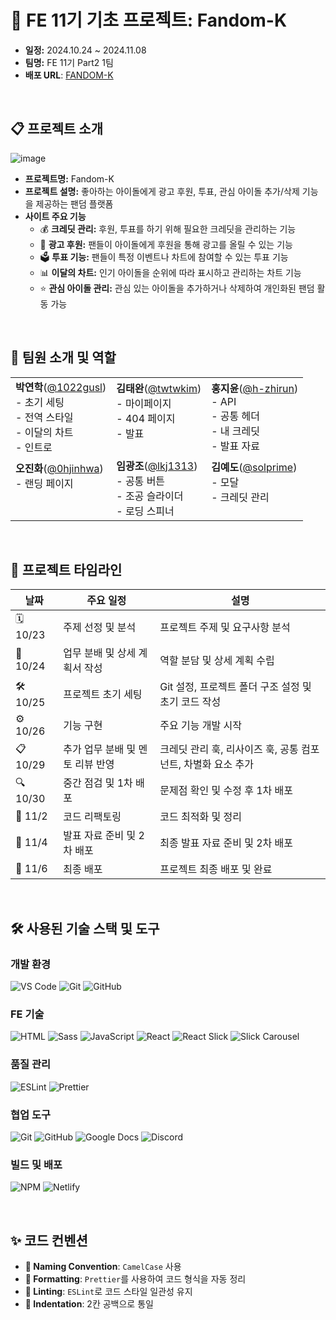 # 💪 FE 11기 기초 프로젝트: Fandom-K
- **일정:** 2024.10.24 ~ 2024.11.08
- **팀명:** FE 11기 Part2 1팀
- **배포 URL**: [FANDOM-K](https://fandom-k-oneteam.netlify.app/)
  
<br>

## 📋 프로젝트 소개
![image](https://github.com/user-attachments/assets/2a64c7f3-1c98-4170-a713-ac8fab32764e)
- **프로젝트명:** Fandom-K
- **프로젝트 설명:** 좋아하는 아이돌에게 광고 후원, 투표, 관심 아이돌 추가/삭제 기능을 제공하는 팬덤 플랫폼
- **사이트 주요 기능**
  - 💰 **크레딧 관리:** 후원, 투표를 하기 위해 필요한 크레딧을 관리하는 기능
  - 📢 **광고 후원:** 팬들이 아이돌에게 후원을 통해 광고를 올릴 수 있는 기능
  - 🗳️ **투표 기능:** 팬들이 특정 이벤트나 차트에 참여할 수 있는 투표 기능
  - 📊 **이달의 차트:** 인기 아이돌을 순위에 따라 표시하고 관리하는 차트 기능
  - ⭐ **관심 아이돌 관리:** 관심 있는 아이돌을 추가하거나 삭제하여 개인화된 팬덤 활동 가능

<br>

## 👥 팀원 소개 및 역할
<table>
  <tr>
    <td>
     <strong>박연학</strong>(<a href="https://github.com/1022gusl">@1022gusl</a>)<br>
     - 초기 세팅<br> 
     - 전역 스타일<br> 
     - 이달의 차트<br> 
     - 인트로<br>
    </td>
    <td>
     <strong>김태완</strong>(<a href="https://github.com/twtwkim">@twtwkim</a>)<br>
     - 마이페이지<br> 
     - 404 페이지<br> 
     - 발표<br> 
     <br>
    </td>
    <td>
     <strong>홍지윤</strong>(<a href="https://github.com/h-zhirun">@h-zhirun</a>)<br>
     - API<br> 
     - 공통 헤더<br> 
     - 내 크레딧<br> 
     - 발표 자료<br> 
    </td>
  </tr>
  <tr>
    <td>
     <strong>오진화</strong>(<a href="https://github.com/0hjinhwa">@0hjinhwa</a>)<br>
     - 랜딩 페이지<br>
     <br>
     <br>
    </td>
    <td>
     <strong>임광조</strong>(<a href="https://github.com/lkj1313">@lkj1313</a>)<br>
     - 공통 버튼<br>
     - 조공 슬라이더<br>
     - 로딩 스피너<br>
    </td>
    <td>
    <strong>김예도</strong>(<a href="https://github.com/solprime">@solprime</a>)<br>
     - 모달<br>
     - 크레딧 관리<br>
     <br>
    </td>
  </tr>
</table>
<br>

## 📅 프로젝트 타임라인

| 날짜      | 주요 일정                      | 설명                                                             |
|-----------|--------------------------------|------------------------------------------------------------------|
| 🗓️ 10/23  | 주제 선정 및 분석               | 프로젝트 주제 및 요구사항 분석                                   |
| 📝 10/24  | 업무 분배 및 상세 계획서 작성   | 역할 분담 및 상세 계획 수립                                      |
| 🛠️ 10/25  | 프로젝트 초기 세팅              | Git 설정, 프로젝트 폴더 구조 설정 및 초기 코드 작성              |
| ⚙️ 10/26  | 기능 구현                      | 주요 기능 개발 시작                                              |
| 📋 10/29  | 추가 업무 분배 및 멘토 리뷰 반영| 크레딧 관리 훅, 리사이즈 훅, 공통 컴포넌트, 차별화 요소 추가     |
| 🔍 10/30  | 중간 점검 및 1차 배포           | 문제점 확인 및 수정 후 1차 배포                                  |
| 🔄 11/2   | 코드 리팩토링                   | 코드 최적화 및 정리                                              |
| 📑 11/4   | 발표 자료 준비 및 2차 배포      | 최종 발표 자료 준비 및 2차 배포                                  |
| 🚀 11/6   | 최종 배포                       | 프로젝트 최종 배포 및 완료                                       |

<br>

## 🛠 사용된 기술 스택 및 도구

### 개발 환경
![VS Code](https://img.shields.io/badge/VSCode-007ACC?style=flat-square&logo=visual-studio-code&logoColor=white) ![Git](https://img.shields.io/badge/Git-F05032?style=flat-square&logo=git&logoColor=white) ![GitHub](https://img.shields.io/badge/GitHub-181717?style=flat-square&logo=github&logoColor=white)

### FE 기술
![HTML](https://img.shields.io/badge/HTML5-E34F26?style=flat-square&logo=html5&logoColor=white) ![Sass](https://img.shields.io/badge/Sass-CC6699?style=flat-square&logo=sass&logoColor=white) ![JavaScript](https://img.shields.io/badge/JavaScript-F7DF1E?style=flat-square&logo=javascript&logoColor=black) ![React](https://img.shields.io/badge/React-61DAFB?style=flat-square&logo=react&logoColor=black) ![React Slick](https://img.shields.io/badge/React%20Slick-61DAFB?style=flat-square&logo=react&logoColor=black) ![Slick Carousel](https://img.shields.io/badge/Slick%20Carousel-FF4500?style=flat-square)

### 품질 관리 
![ESLint](https://img.shields.io/badge/ESLint-4B32C3?style=flat-square&logo=eslint&logoColor=white) ![Prettier](https://img.shields.io/badge/Prettier-F7B93E?style=flat-square&logo=prettier&logoColor=black)

### 협업 도구
![Git](https://img.shields.io/badge/Git-F05032?style=flat-square&logo=git&logoColor=white) ![GitHub](https://img.shields.io/badge/GitHub-181717?style=flat-square&logo=github&logoColor=white) ![Google Docs](https://img.shields.io/badge/Google%20Docs-4285F4?style=flat-square&logo=google%20docs&logoColor=white) ![Discord](https://img.shields.io/badge/Discord-5865F2?style=flat-square&logo=discord&logoColor=white)

### 빌드 및 배포
![NPM](https://img.shields.io/badge/NPM-CB3837?style=flat-square&logo=npm&logoColor=white) ![Netlify](https://img.shields.io/badge/Netlify-00C7B7?style=flat-square&logo=netlify&logoColor=white)

<br>

## ✨ 코드 컨벤션
- **🐫 Naming Convention**: `CamelCase` 사용
- **🌟 Formatting**: `Prettier`를 사용하여 코드 형식을 자동 정리
- **📏 Linting**: `ESLint`로 코드 스타일 일관성 유지
- **📏 Indentation**: 2칸 공백으로 통일
